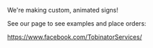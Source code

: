 We're making custom, animated signs!

See our page to see examples and place orders:

https://www.facebook.com/TobinatorServices/